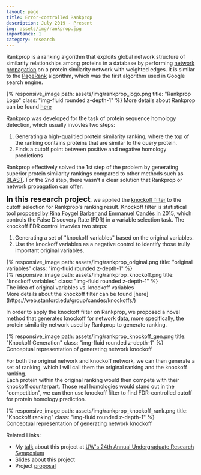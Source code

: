 ```yaml
---
layout: page
title: Error-controlled Rankprop
description: July 2019 - Present
img: assets/img/rankprop.jpg
importance: 1
category: research
---
```


Rankprop is a ranking algorithm that exploits global network structure of similarity relationships among proteins in a database by performing [network propagation](https://www.nature.com/articles/nrg.2017.38) on a protein similarity network with weighted edges. It is similar to the [PageRank](https://en.wikipedia.org/wiki/PageRank) algorithm, which was the first algorithm used in Google search engine. <br/> 

{% responsive_image path: assets/img/rankprop_logo.png title: "Rankprop Logo" class: "img-fluid rounded z-depth-1" %}
More details about Rankprop can be found [here](https://rankprop.gs.washington.edu/) <br/>

Rankprop was developed for the task of protein sequence homology detection, which usually invovles two steps:
1. Generating a high-qualitied protein similarity ranking, where the top of the ranking contains proteins that are similar to the query protein. 
2. Finds a cutoff point between positive and negative homology predictions

Rankprop effectively solved the 1st step of the problem by generating superior protein similarity rankings compared to other methods such as [BLAST](https://blast.ncbi.nlm.nih.gov/Blast.cgi). For the 2nd step, there wasn't a clear solution that Rankprop or network propagation can offer. <br/>

<span style="font-size:20px;"><b>In this research project</b></span>, we applied the [knockoff filter](https://web.stanford.edu/group/candes/knockoffs/) to the cutoff selection for Rankprop's ranking result. Knockoff filter is statistical tool [proposed by Rina Foygel Barber and Emmanuel Candès in 2015](https://candes.su.domains/publications/downloads/FDR_regression.pdf), which controls the False Discovery Rate (FDR) in a variable selection task. 
The knockoff FDR control invovles two steps:
1. Generating a set of "knockoff variables" based on the original variables.
2. Use the knockoff variables as a negative control to identify those trully important original variables.

<div class="row">
    <div class="col-sm mt-3 mt-md-0">
        {% responsive_image path: assets/img/rankprop_original.png title: "original variables" class: "img-fluid rounded z-depth-1" %}
    </div>
    <div class="col-sm mt-3 mt-md-0">
        {% responsive_image path: assets/img/rankprop_knockoff.png title: "knockoff variables" class: "img-fluid rounded z-depth-1" %}
    </div>
</div>
<div class="caption">
    The idea of original variables vs. knockoff variables
</div>
More details about the knockoff filter can be found [here](https://web.stanford.edu/group/candes/knockoffs/) <br/>

In order to apply the knockoff filter on Rankprop, we proposed a novel method that generates knockoff for network data, more specifically, the protein similarity network used by Rankprop to generate ranking.<br/>
<div class="row">
    <div class="col-sm mt-3 mt-md-0">
        {% responsive_image path: assets/img/rankprop_knockoff_gen.png title: "Knockoff Generation" class: "img-fluid rounded z-depth-1" %}
    </div>
</div>
<div class="caption">
    Conceptual representation of generating network knockoff
</div>

For both the original network and knockoff network, we can then generate a set of ranking, which I will call them the original ranking and the knockoff ranking. <br/>
Each protein within the original ranking would then compete with their knockoff counterpart. Those real homologies would stand out in the "competition", we can then use knockoff filter to find FDR-controlled cutoff for protein homology prediction.
<div class="row">
    <div class="col-sm mt-3 mt-md-0">
        {% responsive_image path: assets/img/rankprop_knockoff_rank.png title: "Knockoff ranking" class: "img-fluid rounded z-depth-1" %}
    </div>
</div>
<div class="caption">
    Conceptual representation of generating network knockoff
</div>


Related Links:
- My [talk](https://www.youtube.com/watch?v=dZ4pvAE1OHg&t=1s) about this project at [UW's 24th Annual Undergraduate Research Symposium](https://www.washington.edu/undergradresearch/symposium/)
- <a href="../../assets/pdf/fdr_rankprop_slides.pdf" target="_blank">Slides</a> about this project
- Project <a href="../../assets/pdf/linkpred.pdf" target="_blank">proposal</a>